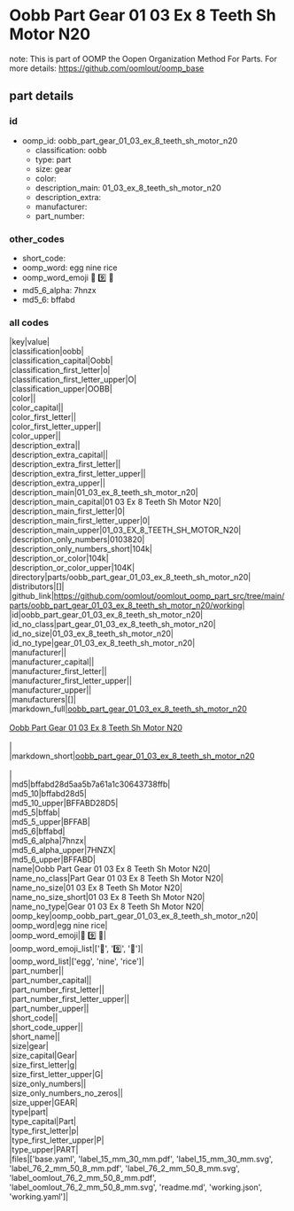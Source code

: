 # Oobb Part Gear 01 03 Ex 8 Teeth Sh Motor N20  

note: This is part of OOMP the Oopen Organization Method For Parts. For more details: https://github.com/oomlout/oomp_base

##  part details





### id
* oomp_id: oobb_part_gear_01_03_ex_8_teeth_sh_motor_n20
  * classification: oobb
  * type: part
  * size: gear
  * color: 
  * description_main: 01_03_ex_8_teeth_sh_motor_n20
  * description_extra: 
  * manufacturer: 
  * part_number: 

### other_codes
* short_code: 
* oomp_word: egg nine rice
* oomp_word_emoji :egg: :nine: :rice:
* md5_6_alpha: 7hnzx
* md5_6: bffabd

### all codes 
|key|value|  
|classification|oobb|  
|classification_capital|Oobb|  
|classification_first_letter|o|  
|classification_first_letter_upper|O|  
|classification_upper|OOBB|  
|color||  
|color_capital||  
|color_first_letter||  
|color_first_letter_upper||  
|color_upper||  
|description_extra||  
|description_extra_capital||  
|description_extra_first_letter||  
|description_extra_first_letter_upper||  
|description_extra_upper||  
|description_main|01_03_ex_8_teeth_sh_motor_n20|  
|description_main_capital|01 03 Ex 8 Teeth Sh Motor N20|  
|description_main_first_letter|0|  
|description_main_first_letter_upper|0|  
|description_main_upper|01_03_EX_8_TEETH_SH_MOTOR_N20|  
|description_only_numbers|0103820|  
|description_only_numbers_short|104k|  
|description_or_color|104k|  
|description_or_color_upper|104K|  
|directory|parts/oobb_part_gear_01_03_ex_8_teeth_sh_motor_n20|  
|distributors|[]|  
|github_link|https://github.com/oomlout/oomlout_oomp_part_src/tree/main/parts/oobb_part_gear_01_03_ex_8_teeth_sh_motor_n20/working|  
|id|oobb_part_gear_01_03_ex_8_teeth_sh_motor_n20|  
|id_no_class|part_gear_01_03_ex_8_teeth_sh_motor_n20|  
|id_no_size|01_03_ex_8_teeth_sh_motor_n20|  
|id_no_type|gear_01_03_ex_8_teeth_sh_motor_n20|  
|manufacturer||  
|manufacturer_capital||  
|manufacturer_first_letter||  
|manufacturer_first_letter_upper||  
|manufacturer_upper||  
|manufacturers|[]|  
|markdown_full|[oobb_part_gear_01_03_ex_8_teeth_sh_motor_n20](https://github.com/oomlout/oomlout_oomp_part_src/tree/main/parts/oobb_part_gear_01_03_ex_8_teeth_sh_motor_n20/working)<br>[](https://github.com/oomlout/oomlout_oomp_part_src/tree/main/parts/oobb_part_gear_01_03_ex_8_teeth_sh_motor_n20/working)<br>[Oobb Part Gear 01 03 Ex 8 Teeth Sh Motor N20](https://github.com/oomlout/oomlout_oomp_part_src/tree/main/parts/oobb_part_gear_01_03_ex_8_teeth_sh_motor_n20/working)<br><br>|  
|markdown_short|[oobb_part_gear_01_03_ex_8_teeth_sh_motor_n20](https://github.com/oomlout/oomlout_oomp_part_src/tree/main/parts/oobb_part_gear_01_03_ex_8_teeth_sh_motor_n20/working)<br><br>|  
|md5|bffabd28d5aa5b7a61a1c30643738ffb|  
|md5_10|bffabd28d5|  
|md5_10_upper|BFFABD28D5|  
|md5_5|bffab|  
|md5_5_upper|BFFAB|  
|md5_6|bffabd|  
|md5_6_alpha|7hnzx|  
|md5_6_alpha_upper|7HNZX|  
|md5_6_upper|BFFABD|  
|name|Oobb Part Gear 01 03 Ex 8 Teeth Sh Motor N20|  
|name_no_class|Part Gear 01 03 Ex 8 Teeth Sh Motor N20|  
|name_no_size|01 03 Ex 8 Teeth Sh Motor N20|  
|name_no_size_short|01 03 Ex 8 Teeth Sh Motor N20|  
|name_no_type|Gear 01 03 Ex 8 Teeth Sh Motor N20|  
|oomp_key|oomp_oobb_part_gear_01_03_ex_8_teeth_sh_motor_n20|  
|oomp_word|egg nine rice|  
|oomp_word_emoji|:egg: :nine: :rice:|  
|oomp_word_emoji_list|[':egg:', ':nine:', ':rice:']|  
|oomp_word_list|['egg', 'nine', 'rice']|  
|part_number||  
|part_number_capital||  
|part_number_first_letter||  
|part_number_first_letter_upper||  
|part_number_upper||  
|short_code||  
|short_code_upper||  
|short_name||  
|size|gear|  
|size_capital|Gear|  
|size_first_letter|g|  
|size_first_letter_upper|G|  
|size_only_numbers||  
|size_only_numbers_no_zeros||  
|size_upper|GEAR|  
|type|part|  
|type_capital|Part|  
|type_first_letter|p|  
|type_first_letter_upper|P|  
|type_upper|PART|  
|files|['base.yaml', 'label_15_mm_30_mm.pdf', 'label_15_mm_30_mm.svg', 'label_76_2_mm_50_8_mm.pdf', 'label_76_2_mm_50_8_mm.svg', 'label_oomlout_76_2_mm_50_8_mm.pdf', 'label_oomlout_76_2_mm_50_8_mm.svg', 'readme.md', 'working.json', 'working.yaml']|  
